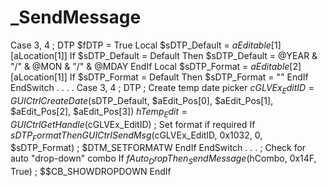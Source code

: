 # _SendMessage
Case 3, 4 ; DTP                 $fDTP = True                 Local $sDTP_Default = $aEditable[1][$aLocation[1]]                 If $sDTP_Default = Default Then                     $sDTP_Default = @YEAR &amp; "/" &amp; @MON &amp; "/" &amp; @MDAY                 EndIf                 Local $sDTP_Format = $aEditable[2][$aLocation[1]]                 If $sDTP_Format = Default Then                     $sDTP_Format = ""                 EndIf         EndSwitch         .         .         .         .         Case 3, 4 ; DTP                 ; Create temp date picker                 $cGLVEx_EditID = GUICtrlCreateDate($sDTP_Default, $aEdit_Pos[0], $aEdit_Pos[1], $aEdit_Pos[2], $aEdit_Pos[3])                 $hTemp_Edit = GUICtrlGetHandle($cGLVEx_EditID)                 ; Set format if required                 If $sDTP_Format Then                     GUICtrlSendMsg($cGLVEx_EditID, 0x1032, 0, $sDTP_Format) ; $DTM_SETFORMATW                 EndIf         EndSwitch         .         .         .                  ; Check for auto "drop-down" combo         If $fAuto_Drop Then             _SendMessage($hCombo, 0x14F, True) ; $$CB_SHOWDROPDOWN         EndIf
